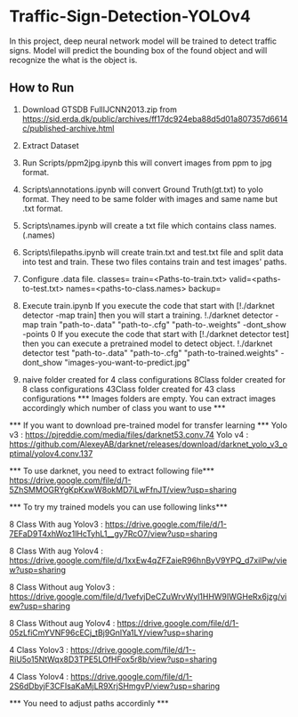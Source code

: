 # Traffic-Sign-Detection-YOLOv4

In this project, deep neural network model will be trained to detect traffic signs. Model will predict the bounding box of the found object and will recognize the what is the object is.


## How to Run


1) Download GTSDB FullIJCNN2013.zip
	from https://sid.erda.dk/public/archives/ff17dc924eba88d5d01a807357d6614c/published-archive.html 

2) Extract Dataset

3) Run Scripts/ppm2jpg.ipynb 
	this will convert images from ppm to jpg format.

4) Scripts\annotations.ipynb will convert Ground Truth(gt.txt) to yolo format. 
	They need to be same folder with images and same name but .txt format.

5) Scripts\names.ipynb will create a txt file which contains class names. (.names)

6) Scripts\filepaths.ipynb will create train.txt and test.txt file and split data into test and train. 
	These two files contains train and test images' paths.

7) Configure .data file.
	classes=<number-of-class>
	train=<Paths-to-train.txt>
	valid=<paths-to-test.txt>
	names=<paths-to-class.names>
	backup=<paths-to-where-to save-model>

8) Execute train.ipynb 
	If you execute the code that start with [!./darknet detector -map train] then you will start a training.
		!./darknet detector -map train "path-to-.data" "path-to-.cfg" "path-to-.weights" -dont_show -points 0
	If you execute the code that start with [!./darknet detector test] then you can execute a pretrained model to detect object.
		!./darknet detector test "path-to-.data" "path-to-.cfg" "path-to-trained.weights" -dont_show "images-you-want-to-predict.jpg"

9) naive folder created for 4 class configurations
   8Class folder created for 8 class configurations
   43Class folder created for 43 class configurations
   *** Images folders are empty. You can extract images accordingly which number of class you want to use ***

*** If you want to download pre-trained model for transfer learning ***
    Yolo v3 : https://pjreddie.com/media/files/darknet53.conv.74
    Yolo v4 : https://github.com/AlexeyAB/darknet/releases/download/darknet_yolo_v3_optimal/yolov4.conv.137

*** To use darknet, you need to extract following file***
    https://drive.google.com/file/d/1-5ZhSMMOGRYgKpKxwW8okMD7iLwFfnJT/view?usp=sharing

*** To try my trained models you can use following links***

   8 Class With aug Yolov3    : https://drive.google.com/file/d/1-7EFaD9T4xhWoz1lHcTyhL1__gy7RcO7/view?usp=sharing
    
   8 Class With aug Yolov4    : https://drive.google.com/file/d/1xxEw4qZFZaieR96hnByV9YPQ_d7xilPw/view?usp=sharing
    
   8 Class Without aug Yolov3 : https://drive.google.com/file/d/1vefvjDeCZuWrvWyl1HHW9IWGHeRx6jzg/view?usp=sharing
    
   8 Class Without aug Yolov4 : https://drive.google.com/file/d/1-05zLfiCmYVNF96cECj_tBj9GnlYa1LY/view?usp=sharing
    
   4 Class Yolov3             : https://drive.google.com/file/d/1--RiU5o15NtWqx8D3TPE5LOfHFox5r8b/view?usp=sharing
    
   4 Class Yolov4             : https://drive.google.com/file/d/1-2S6dDbyjF3CFIsaKaMjLR9XrjSHmgvP/view?usp=sharing


*** You need to adjust paths accordinly ***
